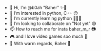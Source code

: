 - 👋 Hi, I’m @b0ah "Baher" ✨🤍
- 👀 I’m interested in python, C++ 😑
- 🌱 I’m currently learning python 💙💛🐍
- 💞️ I’m looking to collaborate on "Not yet" 😅
- 📫 How to reach me for insta baher_m_r 📷
- 🎮 and I love video games soo much 🖤
- 🤍 With warm regards, Baher 🖤
<!---
b0ah/b0ah is a ✨ special ✨ repository because its `README.md` (this file) appears on your GitHub profile.
You can click the Preview link to take a look at your changes.
--->
